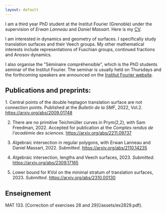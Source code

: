 ```yaml
---
layout: default
---
```


I am a third year PhD student at the Institut Fourier (Grenoble)
under the supervision of <em>Erwan Lanneau</em> and <em>Daniel Massart</em>.
Here is my [CV](/assets/CV_Boulanger.pdf).

I am interested in dynamics and geometry of surfaces. I specifically study translation surfaces and their Veech groups. My other mathematical interests include representations of Fuschian groups,
continued fractions and Anosov dynamics.

I also organise the "Séminaire compréhensible", which is the PhD students seminar of the Institut Fourier. The seminar is usually held on Thursdays and the forthcoming speakers are announced on the <a href="https://www-fourier.ujf-grenoble.fr/"> Institut Fourier website</a>.

<h2> Publications and preprints: </h2>
1. Central points of the double heptagon translation surface are not connection points.
Published at the <em>Bulletin de la SMF</em>, 2022, Vol.2. 
<a href="https://arxiv.org/abs/2009.01748"> https://arxiv.org/abs/2009.01748 </a>

2. There are no primitive Teichmüller curves in Prym(2,2),
with Sam Freedman, 2022. Accepted for publication at the <em>Comptes rendus de l'académie des sciences</em>.
<a href="https://arxiv.org/abs/2211.09737"> https://arxiv.org/abs/2211.09737 </a>

3. Algebraic intersection in regular polygons,
with Erwan Lanneau and Daniel Massart, 2022. <em>Submitted</em>.
<a href="https://arxiv.org/abs/2110.14235"> https://arxiv.org/abs/2110.14235 </a>

4. Algebraic intersection, lengths and Veech surfaces, 2023. <em>Submitted</em>.
<a href="https://arxiv.org/abs/2309.17165"> https://arxiv.org/abs/2309.17165 </a>

5. Lower bound for KVol on the minimal stratum of translation surfaces, 2023. <em>Submitted</em>.
<a href="https://arxiv.org/abs/2310.00130"> https://arxiv.org/abs/2310.00130 </a>

<h2> Enseignement </h2>
MAT 133. [Correction of exercises 28 and 29](/assets/ex2829.pdf).